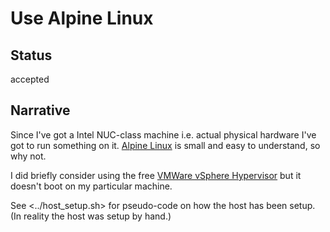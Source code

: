 # Use Alpine Linux

## Status

accepted

## Narrative

Since I've got a Intel NUC-class machine i.e. actual physical hardware I've
got to run something on it.  [Alpine Linux](https://alpinelinux.org/) is small
and easy to understand, so why not.

I did briefly consider using the free
[VMWare vSphere Hypervisor](https://www.vmware.com/products/vsphere-hypervisor.html)
but it doesn't boot on my particular machine.

See <../host_setup.sh> for pseudo-code on how the host has been setup.
(In reality the host was setup by hand.)



